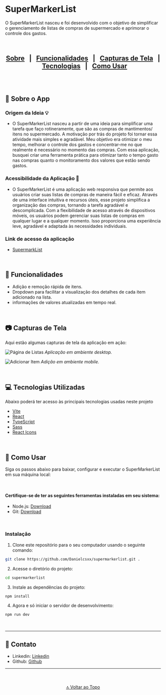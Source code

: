 # SuperMarkerList
O SuperMarkerList nasceu e foi desenvolvido com o objetivo de simplificar o gerenciamento de listas de compras de supermercado e aprimorar o controle dos gastos.

<br/>

<div style="text-align: center;">
  <h2>
    <a href="#-sobre-o-app">Sobre</a> &#xa0; | &#xa0;
    <a href="#-funcionalidades">Funcionalidades</a> &#xa0; | &#xa0;
    <a href="#-capturas-de-tela">Capturas de Tela</a> &#xa0; | &#xa0;
    <a href="#-tecnologias-utilizadas">Tecnologias</a> &#xa0; | &#xa0;
    <a href="#-como-usar">Como Usar</a>
  </h2>
</div>


<br/>
<br/>

## 🧠 Sobre o App

### Origem da Ideia 💡

- O SuperMarkerList nasceu a partir de uma ideia para simplificar uma tarefa que faço rotineramente, que são as compras de mantimentos/ itens no supermercado. A motivação por trás do projeto foi tornar essa atividade mais simples e agradável. Meu objetivo era otimizar o meu tempo, melhorar o controle dos gastos e concentrar-me no que realmente é necessário no momento das compras. Com essa aplicação, busquei criar uma ferramenta prática para otimizar tanto o tempo gasto nas compras quanto o monitoramento dos valores que estão sendo gastos.

### Acessibilidade da Aplicação 🎯

- O SuperMarkerList é uma aplicação web responsiva que permite aos usuários criar suas listas de compras de maneira fácil e eficaz. Através de uma interface intuitiva e recursos úteis, esse projeto simplifica a organização das compras, tornando a tarefa agradável e descomplicada. Com a flexibilidade de acesso através de dispositivos móveis, os usuários podem gerenciar suas listas de compras em qualquer lugar e a qualquer momento. Isso proporciona uma experiência leve, agradável e adaptada às necessidades individuais.

### Link de acesso da aplicação
- [SupermarkList](https://supermarklist.netlify.app/)

<br/>

## 📌 Funcionalidades

- Adição e remoção rápida de itens.
- Dropdown para facilitar a visualização dos detalhes de cada item adicionado na lista.
- informações de valores atualizadas em tempo real.

<br/>

## 📷 Capturas de Tela

Aqui estão algumas capturas de tela da aplicação em ação:

![Página de Listas](screenshots/list-page.png)
*Aplicação em ambiente desktop.*

![Adicionar Item](screenshots/add-item.png)
*Adição em ambiente mobile.*

<br/>

## 💻 Tecnologias Utilizadas

Abaixo poderá ter acesso às principais tecnologias usadas neste projeto

- [Vite](https://vitejs.dev/)
- [React](https://reactjs.org/)
- [TypeScript](https://www.typescriptlang.org/)
- [Sass](https://sass-lang.com/)
- [React Icons](https://react-icons.github.io/react-icons/)

<br/>

## 📖 Como Usar

Siga os passos abaixo para baixar, configurar e executar o SuperMarkerList em sua máquina local:

<br/>

#### Certifique-se de ter as seguintes ferramentas instaladas em seu sistema:
- Node.js: [Download](https://nodejs.org/)
- Git: [Download](https://git-scm.com/)

<br/>

### Instalação

1. Clone este repositório para o seu computador usando o seguinte comando:

```bash
git clone https://github.com/Danielcsxx/supermarkerlist.git .
````

2. Acesse o diretório do projeto:
```bash
cd supermarkerlist
```

3. Instale as dependências do projeto:
```bash
npm install
``` 

4. Agora e só iniciar o servidor de desenvolvimento:
```bash
npm run dev
```

<br/>

---

## 🚀 Contato 
- Linkedin: [Linkedin](https://www.linkedin.com/in/danielcsxx/)</br> 
- Github: [Github](https://github.com/Danielcsxx)

---

<br/>

<div style="text-align: center;">
  <a href="#supermarkerlist" style="display: inline-block; margin-top: 20px;">🔝 Voltar ao Topo</a>
</div>
